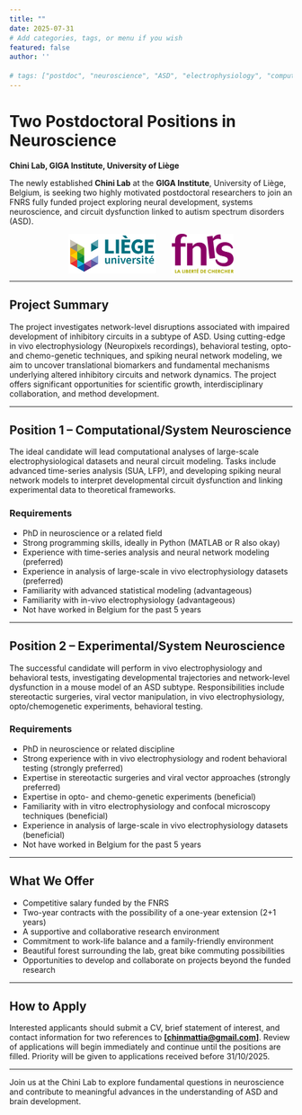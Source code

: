 ```yaml
---
title: ""
date: 2025-07-31
# Add categories, tags, or menu if you wish
featured: false
author: ''

# tags: ["postdoc", "neuroscience", "ASD", "electrophysiology", "computational", "system", "experimental", "opportunities"]
---
```


# Two Postdoctoral Positions in Neuroscience  
**Chini Lab, GIGA Institute, University of Liège**

The newly established **Chini Lab** at the **GIGA Institute**, University of Liège, Belgium, is seeking two highly motivated postdoctoral researchers 
to join an FNRS fully funded project exploring neural development, systems neuroscience, and circuit dysfunction linked to autism spectrum disorders (ASD).

<div style="display: flex; justify-content: center; align-items: center; gap: 2em; margin-bottom: 1em;">
  <img src="uliege_logo.png" alt="University of Liège" style="height:70px;">
  <img src="fnrs_logo.png" alt="FNRS" style="height:70px;">
</div>

---

## Project Summary

The project investigates network-level disruptions associated with impaired development of inhibitory circuits in a subtype of ASD. 
Using cutting-edge in vivo electrophysiology (Neuropixels recordings), behavioral testing, opto- and chemo-genetic techniques, 
and spiking neural network modeling, we aim to uncover translational biomarkers and fundamental mechanisms underlying 
altered inhibitory circuits and network dynamics. The project offers significant opportunities for scientific growth, 
interdisciplinary collaboration, and method development.

---

## Position 1 – Computational/System Neuroscience

The ideal candidate will lead computational analyses of large-scale electrophysiological datasets and neural circuit modeling. 
Tasks include advanced time-series analysis (SUA, LFP), and developing spiking neural network models to interpret developmental circuit dysfunction 
and linking experimental data to theoretical frameworks.

### Requirements

- PhD in neuroscience or a related field
- Strong programming skills, ideally in Python (MATLAB or R also okay)
- Experience with time-series analysis and neural network modeling (preferred)
- Experience in analysis of large-scale in vivo electrophysiology datasets (preferred)
- Familiarity with advanced statistical modeling (advantageous)
- Familiarity with in-vivo electrophysiology (advantageous)
- Not have worked in Belgium for the past 5 years

---

## Position 2 – Experimental/System Neuroscience

The successful candidate will perform in vivo electrophysiology and behavioral tests, investigating developmental trajectories and network-level dysfunction 
in a mouse model of an ASD subtype. 
Responsibilities include stereotactic surgeries, viral vector manipulation, in vivo electrophysiology, opto/chemogenetic experiments, behavioral testing.

### Requirements

- PhD in neuroscience or related discipline
- Strong experience with in vivo electrophysiology and rodent behavioral testing (strongly preferred)
- Expertise in stereotactic surgeries and viral vector approaches (strongly preferred)
- Expertise in opto- and chemo-genetic experiments (beneficial)
- Familiarity with in vitro electrophysiology and confocal microscopy techniques (beneficial)
- Experience in analysis of large-scale in vivo electrophysiology datasets (beneficial)
- Not have worked in Belgium for the past 5 years

---

## What We Offer

- Competitive salary funded by the FNRS
- Two-year contracts with the possibility of a one-year extension (2+1 years)
- A supportive and collaborative research environment
- Commitment to work-life balance and a family-friendly environment
- Beautiful forest surrounding the lab, great bike commuting possibilities
- Opportunities to develop and collaborate on projects beyond the funded research

---

## How to Apply

Interested applicants should submit a CV, brief statement of interest, and contact information for two references to **[chinmattia@gmail.com]**. 
Review of applications will begin immediately and continue until the positions are filled. Priority will be given to applications received before 31/10/2025.

---

Join us at the Chini Lab to explore fundamental questions in neuroscience and contribute to meaningful advances in the understanding of ASD and brain development.
